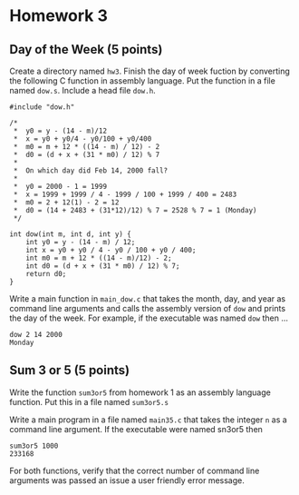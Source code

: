 # Homework 3 

## Day of the Week (5 points)
Create a directory named `hw3`. Finish the day of week fuction by 
converting the following C function in assembly language. Put the function in 
a file named `dow.s`.  Include a head file `dow.h`.

```
#include "dow.h"

/*
 *  y0 = y - (14 - m)/12
 *  x = y0 + y0/4 - y0/100 + y0/400
 *  m0 = m + 12 * ((14 - m) / 12) - 2
 *  d0 = (d + x + (31 * m0) / 12) % 7
 *
 *  On which day did Feb 14, 2000 fall?
 *
 *  y0 = 2000 - 1 = 1999
 *  x = 1999 + 1999 / 4 - 1999 / 100 + 1999 / 400 = 2483
 *  m0 = 2 + 12(1) - 2 = 12
 *  d0 = (14 + 2483 + (31*12)/12) % 7 = 2528 % 7 = 1 (Monday)
 */

int dow(int m, int d, int y) {
    int y0 = y - (14 - m) / 12;
    int x = y0 + y0 / 4 - y0 / 100 + y0 / 400;
    int m0 = m + 12 * ((14 - m)/12) - 2;
    int d0 = (d + x + (31 * m0) / 12) % 7;
    return d0;
}
```


Write a main function in `main_dow.c` that takes the month, day,
and year as command line arguments and calls the assembly version of
`dow` and prints the day of the week. For example, if the
executable was named `dow` then ...  

```
dow 2 14 2000 
Monday
```

## Sum 3 or 5 (5 points)
Write the function `sum3or5` from homework 1 as an assembly 
language function. Put this in a file named `sum3or5.s` 

Write a main program in a file named `main35.c` that takes the integer
`n` as a command line argument.  If the executable were named sn3or5 
then  

```
sum3or5 1000
233168 
```

For both functions, verify that the correct number of command line
arguments was passed an issue a user friendly error message.
